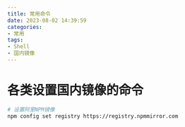 ```yaml
---
title: 常用命令
date: 2023-08-02 14:39:59
categories:
- 常用
tags:
- Shell
- 国内镜像
---
```

# 各类设置国内镜像的命令
```bash
# 设置阿里NPM镜像
npm config set registry https://registry.npmmirror.com
```

